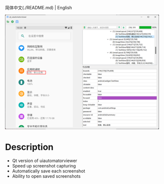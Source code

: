 简体中文(./README.md) | English


![screenshot](https://raw.githubusercontent.com/engun/qt_uiautomatorviewer/master/screenshot/1.png)


# Description

- Qt version of uiautomatorviewer
- Speed up screenshot capturing
- Automatically save each screenshot
- Ability to open saved screenshots